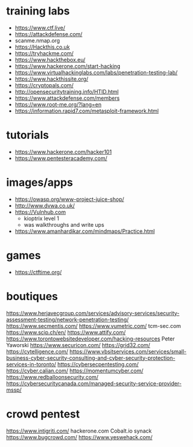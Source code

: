 # training labs
- https://www.ctf.live/
- https://attackdefense.com/
- scanme.nmap.org
- https://Hackthis.co.uk
- https://tryhackme.com/
- https://www.hackthebox.eu/
- https://www.hackerone.com/start-hacking
- https://www.virtualhackinglabs.com/labs/penetration-testing-lab/
- https://www.hackthissite.org/
- https://cryptopals.com/
- http://opensecuritytraining.info/HTID.html
- https://www.attackdefense.com/members
- https://www.root-me.org/?lang=en
- https://information.rapid7.com/metasploit-framework.html


# tutorials
- https://www.hackerone.com/hacker101
- https://www.pentesteracademy.com/

# images/apps
- https://owasp.org/www-project-juice-shop/
- http://www.dvwa.co.uk/
- https://Vulnhub.com
  - kioptrix level 1 
  - was walkthroughs and write ups
- https://www.amanhardikar.com/mindmaps/Practice.html

# games
- https://ctftime.org/

# boutiques
https://www.herjavecgroup.com/services/advisory-services/security-assessment-testing/network-penetration-testing/
https://www.secmentis.com/
https://www.vumetric.com/
tcm-sec.com
https://www.scip.ch/en/
https://www.attify.com/
https://www.torontowebsitedeveloper.com/hacking-resources
Peter Yaworski
https://www.securicon.com/
https://grid32.com/
https://cytelligence.com/
https://www.vbsitservices.com/services/small-business-cyber-security-consulting-and-cyber-security-protection-services-in-toronto/
https://cybersecpentesting.com/
https://cyber.calian.com/
https://momentumcyber.com/
https://www.redballoonsecurity.com/
https://cybersecuritycanada.com/managed-security-service-provider-mssp/

# crowd pentest
https://www.intigriti.com/
hackerone.com
Cobalt.io
synack
https://www.bugcrowd.com/
https://www.yeswehack.com/